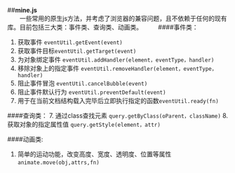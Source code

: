 ##**mine.js**  
　　一些常用的原生js方法，并考虑了浏览器的兼容问题，且不依赖于任何的现有库。目前包括三大类：事件类、查询类、动画类。
　　
####事件类：

 1. 获取事件 `eventUtil.getEvent(event)` 
 2. 获取事件目标`eventUtil.getTarget(event)`
 3. 为对象绑定事件 `eventUtil.addHandler(element，eventType，handler)`
 4. 移除对象上的指定事件 `eventUtil.removeHandler(element，eventType，handler)`
 5. 阻止事件冒泡 `eventUtil.cancelBubble(event)`
 6. 阻止事件默认行为 `eventUtil.preventDefault(event)`  
 7. 用于在当前文档结构载入完毕后立即执行指定的函数`eventUtil.ready(fn)`
   
####查询类：
 7. 通过class查找元素 `query.getByClass(oParent，className)`
 8. 获取对象的指定属性值 `query.getStyle(element，attr)`
  
####动画类:
 1. 简单的运动功能，改变高度、宽度、透明度、位置等属性`animate.move(obj,attrs,fn)`

 